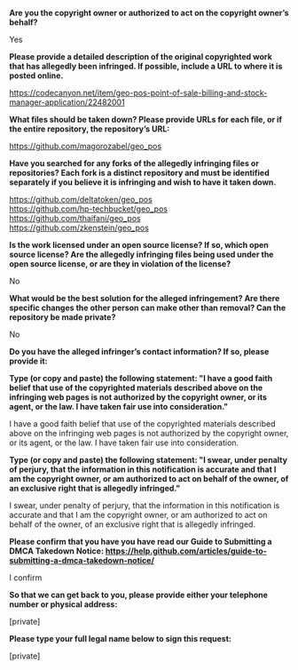 **Are you the copyright owner or authorized to act on the copyright owner’s behalf?** 

Yes

**Please provide a detailed description of the original copyrighted work that has allegedly been infringed. If possible, include a URL to where it is posted online.** 

https://codecanyon.net/item/geo-pos-point-of-sale-billing-and-stock-manager-application/22482001 

**What files should be taken down? Please provide URLs for each file, or if the entire repository, the repository’s URL:** 

https://github.com/magorozabel/geo_pos 

**Have you searched for any forks of the allegedly infringing files or repositories? Each fork is a distinct repository and must be identified separately if you believe it is infringing and wish to have it taken down.** 

https://github.com/deltatoken/geo_pos   
https://github.com/hp-techbucket/geo_pos   
https://github.com/thaifani/geo_pos   
https://github.com/zkenstein/geo_pos 

**Is the work licensed under an open source license? If so, which open source license? Are the allegedly infringing files being used under the open source license, or are they in violation of the license?** 

No 

**What would be the best solution for the alleged infringement? Are there specific changes the other person can make other than removal? Can the repository be made private?** 

No 

**Do you have the alleged infringer’s contact information? If so, please provide it:**

**Type (or copy and paste) the following statement: "I have a good faith belief that use of the copyrighted materials described above on the infringing web pages is not authorized by the copyright owner, or its agent, or the law. I have taken fair use into consideration."** 

I have a good faith belief that use of the copyrighted materials described above on the infringing web pages is not authorized by the copyright owner, or its agent, or the law. I have taken fair use into consideration. 

**Type (or copy and paste) the following statement: "I swear, under penalty of perjury, that the information in this notification is accurate and that I am the copyright owner, or am authorized to act on behalf of the owner, of an exclusive right that is allegedly infringed."** 

I swear, under penalty of perjury, that the information in this notification is accurate and that I am the copyright owner, or am authorized to act on behalf of the owner, of an exclusive right that is allegedly infringed. 

**Please confirm that you have you have read our Guide to Submitting a DMCA Takedown Notice: https://help.github.com/articles/guide-to-submitting-a-dmca-takedown-notice/** 

I confirm 

**So that we can get back to you, please provide either your telephone number or physical address:** 

[private]

**Please type your full legal name below to sign this request:** 

[private]
